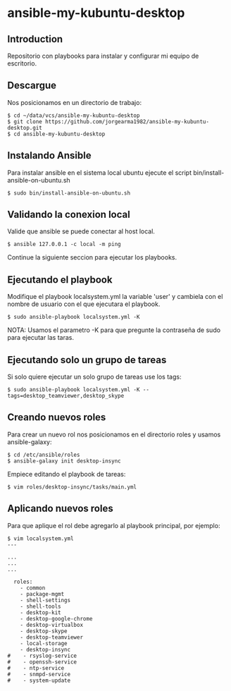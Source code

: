 # ansible-my-kubuntu-desktop

## Introduction

Repositorio con playbooks para instalar y configurar mi equipo de escritorio.


## Descargue

Nos posicionamos en un directorio de trabajo:

```
$ cd ~/data/vcs/ansible-my-kubuntu-desktop
$ git clone https://github.com/jorgearma1982/ansible-my-kubuntu-desktop.git
$ cd ansible-my-kubuntu-desktop
```

## Instalando Ansible

Para instalar ansible en el sistema local ubuntu ejecute el script bin/install-ansible-on-ubuntu.sh

```
$ sudo bin/install-ansible-on-ubuntu.sh
```

## Validando la conexion local

Valide que ansible se puede conectar al host local.

```
$ ansible 127.0.0.1 -c local -m ping

```

Continue la siguiente seccion para ejecutar los playbooks.

## Ejecutando el playbook

Modifique el playbook localsystem.yml la variable 'user' y cambiela con el nombre de usuario con el que ejecutara el playbook.

```
$ sudo ansible-playbook localsystem.yml -K
```

NOTA: Usamos el parametro -K para que pregunte la contraseña de sudo para ejecutar las taras.

## Ejecutando solo un grupo de tareas

Si solo quiere ejecutar un solo grupo de tareas use los tags:

```
$ sudo ansible-playbook localsystem.yml -K --tags=desktop_teamviewer,desktop_skype
```

## Creando nuevos roles

Para crear un nuevo rol nos posicionamos en el directorio roles y usamos ansible-galaxy:

```
$ cd /etc/ansible/roles
$ ansible-galaxy init desktop-insync
```

Empiece editando el playbook de tareas:

```
$ vim roles/desktop-insync/tasks/main.yml
```

## Aplicando nuevos roles

Para que aplique el rol debe agregarlo al playbook principal, por ejemplo:

```
$ vim localsystem.yml
---

...
...
...

  roles:
    - common
    - package-mgmt
    - shell-settings
    - shell-tools
    - desktop-kit
    - desktop-google-chrome
    - desktop-virtualbox
    - desktop-skype
    - desktop-teamviewer
    - local-storage
    - desktop-insync
#    - rsyslog-service
#    - openssh-service
#    - ntp-service
#    - snmpd-service
#    - system-update
```

